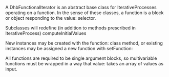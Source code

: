 A DhbFunctionalIterator is an abstract base class for IterativeProcesses operating on a function. In the sense of these classes, a function is a block or object responding to the value: selector. 

Subclasses will redefine (in addition to methods prescribed in IterativeProcess)
	computeInitialValues 

New instances may be created with the function: class method, or existing instances may be assigned a new function with setFunction:

All functions are required to be single argument blocks, so multivariable functions must be wrapped in a way that value: takes an array of values as input.

